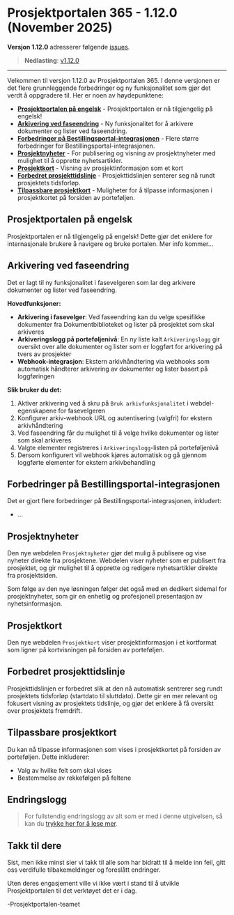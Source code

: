 # Prosjektportalen 365 - 1.12.0 (November 2025)

**Versjon 1.12.0** adresserer følgende [issues](https://github.com/Puzzlepart/prosjektportalen365/issues?q=is%3Aissue+is%3Aclosed+milestone%3A1.12.0).
> **Nedlasting**: [v1.12.0](https://github.com/Puzzlepart/prosjektportalen365/releases)

---

Velkommen til versjon 1.12.0 av Prosjektportalen 365. I denne versjonen er det flere grunnleggende forbedringer og ny funksjonalitet som gjør det verdt å oppgradere til. Her er noen av høydepunktene:

- **[Prosjektportalen på engelsk](#prosjektportalen-pa-engelsk)** - Prosjektportalen er nå tilgjengelig på engelsk!
- **[Arkivering ved faseendring](#arkivering-ved-faseendring)** - Ny funksjonalitet for å arkivere dokumenter og lister ved faseendring.
- **[Forbedringer på Bestillingsportal-integrasjonen](#forbedringer-pa-bestillingsportal-integrasjonen)** - Flere større forbedringer for Bestillingsportal-integrasjonen.
- **[Prosjektnyheter](#prosjektnyheter)** - For publisering og visning av prosjektnyheter med mulighet til å opprette nyhetsartikler.
- **[Prosjektkort](#prosjektkort)** - Visning av prosjektinformasjon som et kort
- **[Forbedret prosjekttidslinje](#forbedret-prosjekttidslinje)** - Prosjekttidslinjen senterer seg nå rundt prosjektets tidsforløp.
- **[Tilpassbare prosjektkort](#tilpassbare-prosjektkort)** - Muligheter for å tilpasse informasjonen i prosjektkortet på forsiden av porteføljen.

## Prosjektportalen på engelsk

Prosjektportalen er nå tilgjengelig på engelsk! Dette gjør det enklere for internasjonale brukere å navigere og bruke portalen. Mer info kommer...

## Arkivering ved faseendring

Det er lagt til ny funksjonalitet i fasevelgeren som lar deg arkivere dokumenter og lister ved faseendring.

**Hovedfunksjoner:**

- **Arkivering i fasevelger**: Ved faseendring kan du velge spesifikke dokumenter fra Dokumentbiblioteket og lister på prosjektet som skal arkiveres
- **Arkiveringslogg på porteføljenivå**: En ny liste kalt `Arkiveringslogg` gir oversikt over alle dokumenter og lister som er loggført for arkivering på tvers av prosjekter
- **Webhook-integrasjon**: Ekstern arkivhåndtering via webhooks som automatisk håndterer arkivering av dokumenter og lister basert på loggføringen

**Slik bruker du det:**

1. Aktiver arkivering ved å skru på `Bruk arkivfunksjonalitet` i webdel-egenskapene for fasevelgeren
2. Konfigurer arkiv-webhook URL og autentisering (valgfri) for ekstern arkivhåndtering
3. Ved faseendring får du mulighet til å velge hvilke dokumenter og lister som skal arkiveres
4. Valgte elementer registreres i `Arkiveringslogg`-listen på porteføljenivå
5. Dersom konfigurert vil webhook kjøres automatisk og gå gjennom loggførte elementer for ekstern arkivbehandling

## Forbedringer på Bestillingsportal-integrasjonen

Det er gjort flere forbedringer på Bestillingsportal-integrasjonen, inkludert:

- ...

## Prosjektnyheter

Den nye webdelen `Prosjektnyheter` gjør det mulig å publisere og vise nyheter direkte fra prosjektene. Webdelen viser nyheter som er publisert fra prosjektet, og gir mulighet til å opprette og redigere nyhetsartikler direkte fra prosjektsiden.

Som følge av den nye løsningen følger det også med en dedikert sidemal for prosjektnyheter, som gir en enhetlig og profesjonell presentasjon av nyhetsinformasjon.

## Prosjektkort

Den nye webdelen `Prosjektkort` viser prosjektinformasjon i et kortformat som ligner på kortvisningen på forsiden av porteføljen.

## Forbedret prosjekttidslinje

Prosjekttidslinjen er forbedret slik at den nå automatisk sentrerer seg rundt prosjektets tidsforløp (startdato til sluttdato). Dette gir en mer relevant og fokusert visning av prosjektets tidslinje, og gjør det enklere å få oversikt over prosjektets fremdrift.

## Tilpassbare prosjektkort

Du kan nå tilpasse informasjonen som vises i prosjektkortet på forsiden av porteføljen. Dette inkluderer:

- Valg av hvilke felt som skal vises
- Bestemmelse av rekkefølgen på feltene

## Endringslogg

> For fullstendig endringslogg av alt som er med i denne utgivelsen, så kan du [trykke her for å lese mer](../CHANGELOG.md).

## Takk til dere

Sist, men ikke minst sier vi takk til alle som har bidratt til å melde inn feil, gitt oss verdifulle tilbakemeldinger og foreslått endringer.

Uten deres engasjement ville vi ikke vært i stand til å utvikle Prosjektportalen til det verktøyet det er i dag.

-Prosjektportalen-teamet
